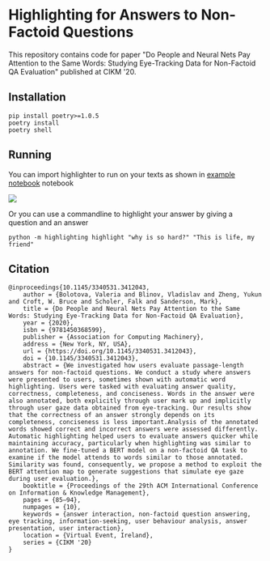 # Highlighting for Answers to Non-Factoid Questions

This repository contains code for paper "Do People and Neural Nets Pay Attention to the Same Words: Studying Eye-Tracking Data for Non-Factoid QA Evaluation" published at CIKM '20.

## Installation

    pip install poetry>=1.0.5
    poetry install
    poetry shell

## Running

You can import highlighter to run on your texts as shown in [example notebook](https://github.com/Lurunchik/non-factoid-answer-highlighting/blob/master/example.ipynb) notebook 

![](https://github.com/Lurunchik/non-factoid-answer-highlighting/blob/master/example.jpg?raw=true)

 

Or you can use a commandline to highlight your answer by giving a question and an answer

`python -m highlighting highlight "why is so hard?" "This is life, my friend"`

## Citation

    @inproceedings{10.1145/3340531.3412043,
        author = {Bolotova, Valeria and Blinov, Vladislav and Zheng, Yukun and Croft, W. Bruce and Scholer, Falk and Sanderson, Mark},
        title = {Do People and Neural Nets Pay Attention to the Same Words: Studying Eye-Tracking Data for Non-Factoid QA Evaluation},
        year = {2020},
        isbn = {9781450368599},
        publisher = {Association for Computing Machinery},
        address = {New York, NY, USA},
        url = {https://doi.org/10.1145/3340531.3412043},
        doi = {10.1145/3340531.3412043},
        abstract = {We investigated how users evaluate passage-length answers for non-factoid questions. We conduct a study where answers were presented to users, sometimes shown with automatic word highlighting. Users were tasked with evaluating answer quality, correctness, completeness, and conciseness. Words in the answer were also annotated, both explicitly through user mark up and implicitly through user gaze data obtained from eye-tracking. Our results show that the correctness of an answer strongly depends on its completeness, conciseness is less important.Analysis of the annotated words showed correct and incorrect answers were assessed differently. Automatic highlighting helped users to evaluate answers quicker while maintaining accuracy, particularly when highlighting was similar to annotation. We fine-tuned a BERT model on a non-factoid QA task to examine if the model attends to words similar to those annotated. Similarity was found, consequently, we propose a method to exploit the BERT attention map to generate suggestions that simulate eye gaze during user evaluation.},
        booktitle = {Proceedings of the 29th ACM International Conference on Information & Knowledge Management},
        pages = {85–94},
        numpages = {10},
        keywords = {answer interaction, non-factoid question answering, eye tracking, information-seeking, user behaviour analysis, answer presentation, user interaction},
        location = {Virtual Event, Ireland},
        series = {CIKM '20}
    }    

